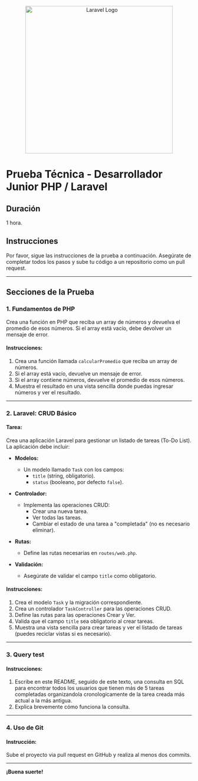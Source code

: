 <p align="center"><a href="https://laravel.com" target="_blank"><img src="https://raw.githubusercontent.com/laravel/art/master/logo-lockup/5%20SVG/2%20CMYK/1%20Full%20Color/laravel-logolockup-cmyk-red.svg" width="400" alt="Laravel Logo"></a></p>

# Prueba Técnica - Desarrollador Junior PHP / Laravel

## Duración
1 hora.

## Instrucciones
Por favor, sigue las instrucciones de la prueba a continuación. Asegúrate de completar todos los pasos y sube tu código a un repositorio como un pull request.

---

## Secciones de la Prueba

### 1. Fundamentos de PHP

Crea una función en PHP que reciba un array de números y devuelva el promedio de esos números. Si el array está vacío, debe devolver un mensaje de error.

#### Instrucciones:
1. Crea una función llamada `calcularPromedio` que reciba un array de números.
2. Si el array está vacío, devuelve un mensaje de error.
3. Si el array contiene números, devuelve el promedio de esos números.
4. Muestra el resultado en una vista sencilla donde puedas ingresar números y ver el resultado.

---

### 2. Laravel: CRUD Básico

#### Tarea:
Crea una aplicación Laravel para gestionar un listado de tareas (To-Do List). La aplicación debe incluir:

- **Modelos:**
    - Un modelo llamado `Task` con los campos:
        - `title` (string, obligatorio).
        - `status` (booleano, por defecto `false`).

- **Controlador:**
    - Implementa las operaciones CRUD:
        - Crear una nueva tarea.
        - Ver todas las tareas.
        - Cambiar el estado de una tarea a "completada" (no es necesario eliminar).

- **Rutas:**
    - Define las rutas necesarias en `routes/web.php`.

- **Validación:**
    - Asegúrate de validar el campo `title` como obligatorio.

#### Instrucciones:
1. Crea el modelo `Task` y la migración correspondiente.
2. Crea un controlador `TaskController` para las operaciones CRUD.
3. Define las rutas para las operaciones Crear y Ver.
4. Valida que el campo `title` sea obligatorio al crear tareas.
5. Muestra una vista sencilla para crear tareas y ver el listado de tareas (puedes reciclar vistas si es necesario).

---

### 3. Query test

#### Instrucciones:
1. Escribe en este README, seguido de este texto, una consulta en SQL para encontrar todos los usuarios que tienen más de 5 tareas completadas organizandola cronologicamente de la tarea creada más actual a la más antigua.
2. Explica brevemente cómo funciona la consulta.

---

### 4. Uso de Git

#### Instrucción:
Sube el proyecto via pull request en GitHub y realiza al menos dos commits.

---

**¡Buena suerte!**
